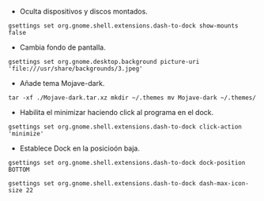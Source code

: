 - Oculta dispositivos y discos montados.

`gsettings set org.gnome.shell.extensions.dash-to-dock show-mounts false
`

- Cambia fondo de pantalla.

`gsettings set org.gnome.desktop.background picture-uri 'file:///usr/share/backgrounds/3.jpeg'
`

- Añade tema Mojave-dark.

`tar -xf ./Mojave-dark.tar.xz
mkdir ~/.themes
mv Mojave-dark ~/.themes/`

- Habilita el minimizar haciendo click al programa en el dock.


`gsettings set org.gnome.shell.extensions.dash-to-dock click-action 'minimize'`

- Establece Dock en la posicioón baja.


`gsettings set org.gnome.shell.extensions.dash-to-dock dock-position BOTTOM
`

`gsettings set org.gnome.shell.extensions.dash-to-dock dash-max-icon-size 22`